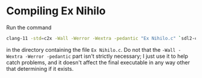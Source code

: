 # Compiling Ex Nihilo

Run the command

```bash
clang-11 -std=c2x -Wall -Werror -Wextra -pedantic "Ex Nihilo.c" `sdl2-config --cflags --libs` -o "Whatever you want the executable to be called.elf"
```

in the directory containing the file `Ex Nihilo.c`.  Do not that the `-Wall -Wextra -Werror -pedantic` part isn't strictly necessary; I just use it to help catch problems, and it doesn't affect the final executable in any way other that determining if it exists.
